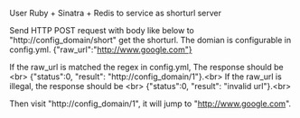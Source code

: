 User Ruby + Sinatra + Redis to service as shorturl server

Send HTTP POST request with body like below to "http://config_domain/short" get the shorturl. The domian is configurable in config.yml. 
{"raw_url":"http://www.google.com"}

If the raw_url is matched the regex in config.yml, The response should be <br\>
{"status":0, "result": "http://config_domain/1"}.<br\>
If the raw_url is illegal, the response should be <br\>
{"status":0, "result": "invalid url"}.<br\>

Then visit "http://config_domain/1", it will jump to "http://www.google.com".
